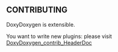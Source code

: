 ## CONTRIBUTING

DoxyDoxygen is extensible.

You want to write new plugins: please visit [DoxyDoxygen_contrib_HeaderDoc](https://github.com/20Tauri/DoxyDoxygen_contrib_HeaderDoc)
